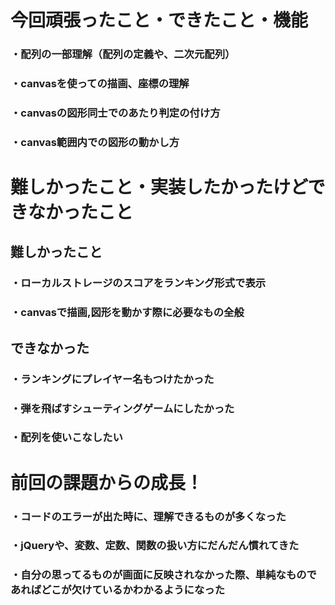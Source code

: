 # 今回頑張ったこと・できたこと・機能
### ・配列の一部理解（配列の定義や、二次元配列）
### ・canvasを使っての描画、座標の理解
### ・canvasの図形同士でのあたり判定の付け方
### ・canvas範囲内での図形の動かし方

# 難しかったこと・実装したかったけどできなかったこと
## 難しかったこと
### ・ローカルストレージのスコアをランキング形式で表示
### ・canvasで描画,図形を動かす際に必要なもの全般
## できなかった
### ・ランキングにプレイヤー名もつけたかった
### ・弾を飛ばすシューティングゲームにしたかった
### ・配列を使いこなしたい
# 前回の課題からの成長！
### ・コードのエラーが出た時に、理解できるものが多くなった
### ・jQueryや、変数、定数、関数の扱い方にだんだん慣れてきた
### ・自分の思ってるものが画面に反映されなかった際、単純なものであればどこが欠けているかわかるようになった
